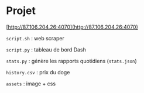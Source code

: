 # Projet

[http://87.106.204.26:4070](http://87.106.204.26:4070)


`script.sh` : web scraper

`script.py` : tableau de bord Dash

`stats.py` : génère les rapports quotidiens (`stats.json`)

`history.csv` : prix du doge

`assets` : image + css